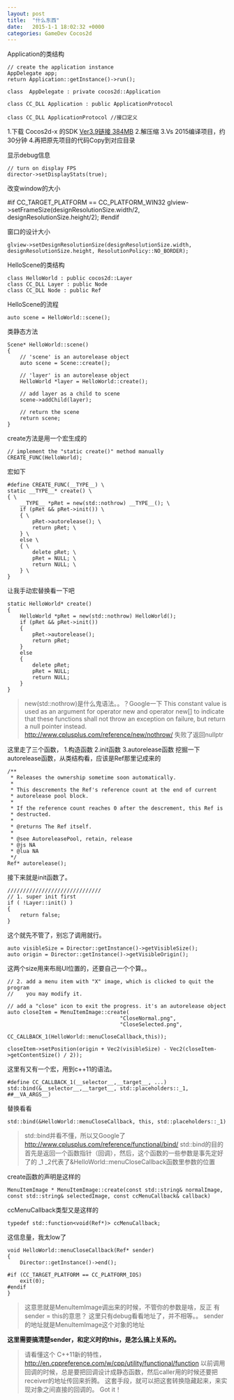 ```yaml
---
layout: post
title:  "什么东西"
date:   2015-1-1 18:02:32 +0000
categories: GameDev Cocos2d
---
```

Application的类结构

    // create the application instance
    AppDelegate app;
    return Application::getInstance()->run();

    class  AppDelegate : private cocos2d::Application

    class CC_DLL Application : public ApplicationProtocol

    class CC_DLL ApplicationProtocol //接口定义

1.下载 Cocos2d-x 的SDK [Ver3.9链接 384MB](http://www.cocos2d-x.org/filedown/cocos2d-x-3.9.zip)
2.解压缩
3.Vs 2015编译项目，约30分钟
4.再把原先项目的代码Copy到对应目录

显示debug信息

    // turn on display FPS
    director->setDisplayStats(true);

改变window的大小

 #if CC_TARGET_PLATFORM == CC_PLATFORM_WIN32
		glview->setFrameSize(designResolutionSize.width/2, designResolutionSize.height/2);
 #endif

窗口的设计大小

    glview->setDesignResolutionSize(designResolutionSize.width, designResolutionSize.height, ResolutionPolicy::NO_BORDER);

HelloScene的类结构

    class HelloWorld : public cocos2d::Layer
    class CC_DLL Layer : public Node
    class CC_DLL Node : public Ref

HelloScene的流程

    auto scene = HelloWorld::scene();

类静态方法

    Scene* HelloWorld::scene()
    {
        // 'scene' is an autorelease object
        auto scene = Scene::create();
        
	    // 'layer' is an autorelease object
        HelloWorld *layer = HelloWorld::create();
	    
	    // add layer as a child to scene
	    scene->addChild(layer);

	    // return the scene
        return scene;
    }
create方法是用一个宏生成的

    // implement the "static create()" method manually
    CREATE_FUNC(HelloWorld);
宏如下

    #define CREATE_FUNC(__TYPE__) \
    static __TYPE__* create() \
    { \
        __TYPE__ *pRet = new(std::nothrow) __TYPE__(); \
        if (pRet && pRet->init()) \
        { \
            pRet->autorelease(); \
            return pRet; \
        } \
        else \
        { \
            delete pRet; \
            pRet = NULL; \
            return NULL; \
        } \
    }
    
让我手动宏替换看一下吧

    static HelloWorld* create() 
    { 
        HelloWorld *pRet = new(std::nothrow) HelloWorld(); 
        if (pRet && pRet->init()) 
        { 
            pRet->autorelease(); 
            return pRet; 
        } 
        else 
        { 
            delete pRet; 
            pRet = NULL; 
            return NULL; 
        } 
    }

> new(std::nothrow)是什么鬼语法。。？Google一下
>This constant value is used as an argument for operator new and operator new[] to indicate that these functions shall not throw an exception on failure, but return a null pointer instead.
> http://www.cplusplus.com/reference/new/nothrow/
> 失败了返回nullptr

这里走了三个函数，
1.构造函数
2.init函数
3.autorelease函数
挖掘一下autorelease函数，从类结构看，应该是Ref那里记成来的

    /**
     * Releases the ownership sometime soon automatically.
     *
     * This descrements the Ref's reference count at the end of current
     * autorelease pool block.
     *
     * If the reference count reaches 0 after the descrement, this Ref is
     * destructed.
     *
     * @returns The Ref itself.
     *
     * @see AutoreleasePool, retain, release
     * @js NA
     * @lua NA
     */
    Ref* autorelease();

接下来就是init函数了。

    //////////////////////////////
    // 1. super init first
    if ( !Layer::init() )
    {
        return false;
    }

这个就先不管了，别忘了调用就行。

    auto visibleSize = Director::getInstance()->getVisibleSize();
    auto origin = Director::getInstance()->getVisibleOrigin();

这两个size用来布局UI位置的，还要自己一个个算。。

    // 2. add a menu item with "X" image, which is clicked to quit the program
    //    you may modify it.
    
    // add a "close" icon to exit the progress. it's an autorelease object
    auto closeItem = MenuItemImage::create(
                                        "CloseNormal.png",
                                        "CloseSelected.png",
                                        CC_CALLBACK_1(HelloWorld::menuCloseCallback,this));
    
    closeItem->setPosition(origin + Vec2(visibleSize) - Vec2(closeItem->getContentSize() / 2));
这里有又有一个宏，用到c++11的语法。

    #define CC_CALLBACK_1(__selector__,__target__, ...) std::bind(&__selector__,__target__, std::placeholders::_1, ##__VA_ARGS__)

替换看看

    std::bind(&HelloWorld::menuCloseCallback, this, std::placeholders::_1)

> std::bind并看不懂，所以又Google了
> http://www.cplusplus.com/reference/functional/bind/
> std::bind的目的首先是返回一个函数指针（回调），然后，这个函数的一些参数是事先定好了的
> _1  _2代表了&HelloWorld::menuCloseCallback函数里参数的位置


create函数的声明是这样的

    MenuItemImage * MenuItemImage::create(const std::string& normalImage, const std::string& selectedImage, const ccMenuCallback& callback)

ccMenuCallback类型又是这样的

    typedef std::function<void(Ref*)> ccMenuCallback;

这信息量，我太low了

    void HelloWorld::menuCloseCallback(Ref* sender)
    {
        Director::getInstance()->end();
    
    #if (CC_TARGET_PLATFORM == CC_PLATFORM_IOS)
        exit(0);
    #endif
    }

> 这意思就是MenuItemImage调出来的时候，不管你的参数是啥，反正 有sender  = this的意思？
> 这里只有debug看看地址了，并不相等。。
> sender的地址就是MenuItemImage这个对象的地址

**这里需要搞清楚sender，和定义时的this，是怎么搞上关系的。**

> 请看懂这个 C++11新的特性，
> http://en.cppreference.com/w/cpp/utility/functional/function
> 以前调用回调的时候，总是要把回调设计成静态函数，然后caller用的时候还要把receiver的地址传回来折腾。
> 这套手段，就可以把这套转换隐藏起来，来实现对象之间直接的回调的。
> Got it！
